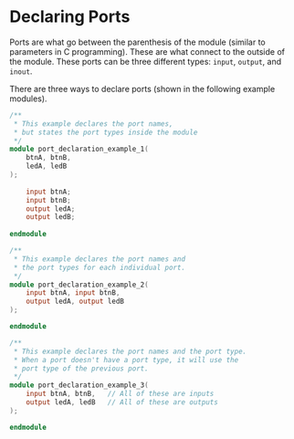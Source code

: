 # Declaring Ports

Ports are what go between the parenthesis of the module (similar to parameters in C programming). These are what connect to the outside of the module. These ports can be three different types: `input`, `output`, and `inout`.

There are three ways to declare ports (shown in the following example modules).

```verilog
/** 
 * This example declares the port names, 
 * but states the port types inside the module
 */
module port_declaration_example_1(
    btnA, btnB,   
    ledA, ledB    
);
    
    input btnA;
    input btnB;
    output ledA;
    output ledB;
    
endmodule
```

```verilog
/** 
 * This example declares the port names and 
 * the port types for each individual port.
 */
module port_declaration_example_2(
    input btnA, input btnB,   
    output ledA, output ledB    
);

endmodule
```

```verilog
/**
 * This example declares the port names and the port type. 
 * When a port doesn't have a port type, it will use the 
 * port type of the previous port.
 */
module port_declaration_example_3(
    input btnA, btnB,   // All of these are inputs
    output ledA, ledB   // All of these are outputs 
);

endmodule
```
